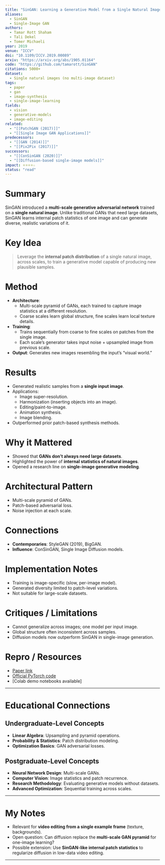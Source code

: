 ```yaml
---
title: "SinGAN: Learning a Generative Model from a Single Natural Image (2019)"
aliases: 
  - SinGAN
  - Single-Image GAN
authors:
  - Tamar Rott Shaham
  - Tali Dekel
  - Tomer Michaeli
year: 2019
venue: "ICCV"
doi: "10.1109/ICCV.2019.00089"
arxiv: "https://arxiv.org/abs/1905.01164"
code: "https://github.com/tamarott/SinGAN"
citations: 5000+
dataset:
  - Single natural images (no multi-image dataset)
tags:
  - paper
  - gan
  - image-synthesis
  - single-image-learning
fields:
  - vision
  - generative-models
  - image-editing
related:
  - "[[PatchGAN (2017)]]"
  - "[[Single Image GAN Applications]]"
predecessors:
  - "[[GAN (2014)]]"
  - "[[Pix2Pix (2017)]]"
successors:
  - "[[ConSinGAN (2020)]]"
  - "[[Diffusion-based single-image models]]"
impact: ⭐⭐⭐⭐☆
status: "read"
---
```


# Summary
SinGAN introduced a **multi-scale generative adversarial network** trained on a **single natural image**. Unlike traditional GANs that need large datasets, SinGAN learns internal patch statistics of one image and can generate diverse, realistic variations of it.

# Key Idea
> Leverage the **internal patch distribution** of a single natural image, across scales, to train a generative model capable of producing new plausible samples.

# Method
- **Architecture**:  
  - Multi-scale pyramid of GANs, each trained to capture image statistics at a different resolution.  
  - Coarse scales learn global structure, fine scales learn local texture details.  
- **Training**:  
  - Trains sequentially from coarse to fine scales on patches from the single image.  
  - Each scale’s generator takes input noise + upsampled image from previous scale.  
- **Output**: Generates new images resembling the input’s “visual world.”  

# Results
- Generated realistic samples from a **single input image**.  
- Applications:  
  - Image super-resolution.  
  - Harmonization (inserting objects into an image).  
  - Editing/paint-to-image.  
  - Animation synthesis.  
  - Image blending.  
- Outperformed prior patch-based synthesis methods.  

# Why it Mattered
- Showed that **GANs don’t always need large datasets**.  
- Highlighted the power of **internal statistics of natural images**.  
- Opened a research line on **single-image generative modeling**.  

# Architectural Pattern
- Multi-scale pyramid of GANs.  
- Patch-based adversarial loss.  
- Noise injection at each scale.  

# Connections
- **Contemporaries**: StyleGAN (2019), BigGAN.  
- **Influence**: ConSinGAN, Single Image Diffusion models.  

# Implementation Notes
- Training is image-specific (slow, per-image model).  
- Generated diversity limited to patch-level variations.  
- Not suitable for large-scale datasets.  

# Critiques / Limitations
- Cannot generalize across images; one model per input image.  
- Global structure often inconsistent across samples.  
- Diffusion models now outperform SinGAN in single-image generation.  

# Repro / Resources
- [Paper link](https://arxiv.org/abs/1905.01164)  
- [Official PyTorch code](https://github.com/tamarott/SinGAN)  
- [Colab demo notebooks available]  

---

# Educational Connections

## Undergraduate-Level Concepts
- **Linear Algebra**: Upsampling and pyramid operations.  
- **Probability & Statistics**: Patch distribution modeling.  
- **Optimization Basics**: GAN adversarial losses.  

## Postgraduate-Level Concepts
- **Neural Network Design**: Multi-scale GANs.  
- **Computer Vision**: Image statistics and patch recurrence.  
- **Research Methodology**: Evaluating generative models without datasets.  
- **Advanced Optimization**: Sequential training across scales.  

---

# My Notes
- Relevant for **video editing from a single example frame** (texture, backgrounds).  
- Open question: Can diffusion replace the **multi-scale GAN pyramid** for one-image learning?  
- Possible extension: Use **SinGAN-like internal patch statistics** to regularize diffusion in low-data video editing.  

---
